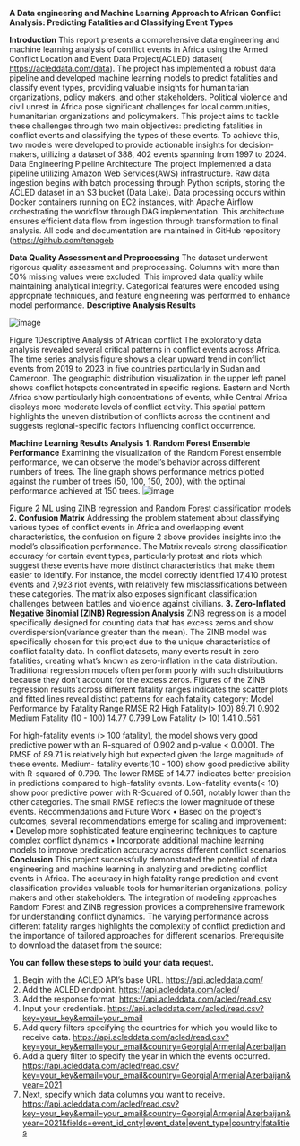 **A Data engineering and Machine Learning Approach to African Conflict Analysis:
	Predicting Fatalities and Classifying Event Types**

**Introduction**
This report presents a comprehensive data engineering and machine learning analysis of conflict events in Africa using the Armed Conflict Location and Event Data Project(ACLED) dataset( https://acleddata.com/data). The project has implemented a robust data pipeline and developed machine learning models to predict fatalities and classify event types, providing valuable insights for humanitarian organizations, policy makers, and other stakeholders.
Political violence and civil unrest in Africa pose significant challenges for local communities,  humanitarian organizations and policymakers. This project aims to tackle these challenges through two main objectives: predicting fatalities in conflict events and classifying the types of these events. To achieve this, two models were developed to provide actionable insights for decision-makers, utilizing a dataset of 388, 402 events spanning from 1997 to 2024.
Data Engineering Pipeline Architecture
The project implemented a data pipeline utilizing Amazon Web Services(AWS) infrastructure. Raw data ingestion begins with batch processing through Python scripts, storing the ACLED dataset in an S3 bucket (Data Lake). Data processing occurs within Docker containers running on EC2 instances, with Apache Airflow orchestrating the workflow through DAG implementation. This architecture ensures efficient data flow from ingestion through transformation to final analysis. All code and documentation are maintained in GitHub repository (https://github.com/tenageb
 

**Data Quality Assessment and Preprocessing**
The dataset underwent rigorous quality assessment and preprocessing. Columns with more than 50% missing values were excluded. This improved data quality while maintaining analytical integrity. Categorical features were encoded using appropriate techniques, and feature engineering was performed to enhance model performance.
**Descriptive Analysis Results**

![image](https://github.com/user-attachments/assets/d33cb98b-cd38-447e-9f17-aa97b539ed19)


 
Figure 1Descriptive Analysis of African conflict
The exploratory data analysis revealed several critical patterns in conflict events across Africa. The time series analysis figure shows a clear upward trend in conflict events from 2019 to 2023 in five countries particularly in Sudan and Cameroon. 
The geographic distribution visualization in the upper left panel shows conflict hotspots concentrated in specific regions. Eastern and North Africa show particularly high concentrations of events, while Central Africa displays more moderate levels of conflict activity. This spatial pattern highlights the uneven distribution of conflicts across the continent and suggests regional-specific factors influencing conflict occurrence.

**Machine Learning Results Analysis**
**1.	Random Forest Ensemble Performance**
Examining the visualization of the Random Forest ensemble performance,  we can observe the model’s behavior across different numbers of trees. The line graph shows performance metrics plotted against the number of trees (50, 100, 150, 200), with the optimal performance achieved at 150 trees. 
 ![image](https://github.com/user-attachments/assets/20967d45-69e9-426c-943b-150fd414c159)

Figure 2 ML using ZINB regression and Random Forest classification models
**2.	Confusion Matrix**
Addressing the problem statement about classifying various types of conflict events in Africa and overlapping event characteristics, the confusion on figure 2 above provides insights into the model’s classification performance.
The Matrix reveals strong classification accuracy for certain event types, particularly protest and riots which suggest these events have more distinct characteristics that make them easier to identify. For instance, the model correctly identified 17,410 protest events and 7,923 riot events, with relatively few misclassifications between these categories. The matrix also exposes significant classification challenges between battles and violence against civilians.
**3.	Zero-Inflated Negative Binomial (ZINB) Regression Analysis**
ZINB regression is a model specifically designed for counting data that has excess zeros and show overdispersion(variance greater than the mean). The ZINB model was specifically chosen for this project due to the unique characteristics of conflict fatality data. In conflict datasets, many events result in zero fatalities, creating what’s known as zero-inflation in the data distribution. Traditional regression models often perform poorly with such distributions because they don’t account for the excess zeros.
Figures of the ZINB regression results across different fatality ranges indicates the scatter plots and fitted lines reveal distinct patterns for each fatality category:
Model Performance by Fatality Range
 	RMSE	R2
High Fatality(> 100)	89.71	0.902
Medium Fatality (10 - 100)	14.77	0.799
Low Fatality (> 10)	1.41	0..561
		

For high-fatality events (> 100 fatality), the model shows very good predictive power with an R-squared of 0.902 and p-value < 0.0001. The RMSE of 89.71 is relatively high but expected given the large magnitude of these events.
Medium- fatality events(10 - 100) show good predictive ability with R-squared of 0.799. The lower RMSE of 14.77 indicates better precision in predictions compared to high-fatality events.
Low-fatality events(< 10) show poor predictive power with R-Squared of 0.561, notably lower than the other categories. The small RMSE reflects the lower magnitude of these events.
Recommendations and Future Work
•	Based on the project’s outcomes, several recommendations emerge for scaling and improvement:
•	Develop more sophisticated feature engineering techniques to capture complex conflict dynamics
•	Incorporate additional machine learning models to improve predication accuracy across different conflict scenarios.
**Conclusion**
This project successfully demonstrated the potential of data engineering and machine learning in analyzing and predicting conflict events in Africa. The accuracy in high fatality range prediction and event classification provides valuable tools for humanitarian organizations, policy makers and other stakeholders. The integration of modeling approaches Random Forest and ZINB regression provides a comprehensive framework for understanding conflict dynamics. The varying performance across different fatality ranges highlights the complexity of conflict prediction and the importance of tailored approaches for different scenarios.
Prerequisite to download the dataset from the source:

**You can follow these steps to build your data request.**
1.	Begin with the ACLED API’s base URL.
https://api.acleddata.com/
2.	Add the ACLED endpoint.
https://api.acleddata.com/acled/
3.	Add the response format.
https://api.acleddata.com/acled/read.csv
4.	Input your credentials.
https://api.acleddata.com/acled/read.csv?key=your_key&email=your_email
5.	Add query filters specifying the countries for which you would like to receive data.
https://api.acleddata.com/acled/read.csv?key=your_key&email=your_email&country=Georgia|Armenia|Azerbaijan
6.	Add a query filter to specify the year in which the events occurred.
https://api.acleddata.com/acled/read.csv?key=your_key&email=your_email&country=Georgia|Armenia|Azerbaijan&year=2021
7.	Next, specify which data columns you want to receive.
https://api.acleddata.com/acled/read.csv?key=your_key&email=your_email&country=Georgia|Armenia|Azerbaijan&year=2021&fields=event_id_cnty|event_date|event_type|country|fatalities


